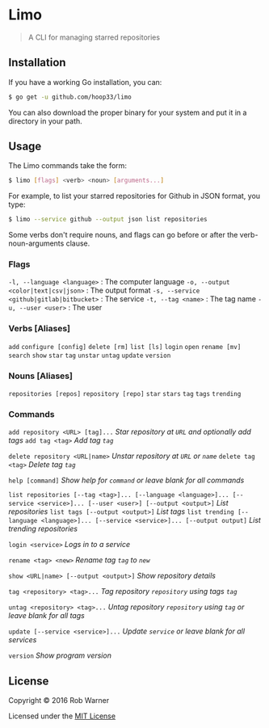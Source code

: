 # Limo

> A CLI for managing starred repositories

## Installation

If you have a working Go installation, you can:

```sh
$ go get -u github.com/hoop33/limo
```

You can also download the proper binary for your system and put it in a directory in your path.

## Usage

The Limo commands take the form:

```sh
$ limo [flags] <verb> <noun> [arguments...]
```

For example, to list your starred repositories for Github in JSON format, you type:

```sh
$ limo --service github --output json list repositories
```

Some verbs don't require nouns, and flags can go before or after the verb-noun-arguments clause.

### Flags

`-l, --language <language>` : The computer language
`-o, --output <color|text|csv|json>` : The output format
`-s, --service <github|gitlab|bitbucket>` : The service
`-t, --tag <name>` : The tag name
`-u, --user <user>` : The user

### Verbs [Aliases]

`add`
`configure [config]`
`delete [rm]`
`list [ls]`
`login`
`open`
`rename [mv]`
`search`
`show`
`star`
`tag`
`unstar`
`untag`
`update`
`version`

### Nouns [Aliases]

`repositories [repos]`
`repository [repo]`
`star`
`stars`
`tag`
`tags`
`trending`

### Commands

`add repository <URL> [tag]...` *Star repository at `URL` and optionally add tags*
`add tag <tag>` *Add tag `tag`*

`delete repository <URL|name>` *Unstar repository at `URL` or `name`*
`delete tag <tag>` *Delete tag `tag`*

`help [command]` *Show help for `command` or leave blank for all commands*

`list repositories [--tag <tag>]... [--language <language>]... [--service <service>]... [--user <user>] [--output <output>]` *List repositories*
`list tags [--output <output>]` *List tags*
`list trending [--language <language>]... [--service <service>]... [--output output]` *List trending repositories*

`login <service>` *Logs in to a service*

`rename <tag> <new>` *Rename tag `tag` to `new`*

`show <URL|name> [--output <output>]` *Show repository details*

`tag <repository> <tag>...` *Tag repository `repository` using tags `tag`*

`untag <repository> <tag>...` *Untag repository `repository` using `tag` or leave blank for all tags*

`update [--service <service>]...` *Update `service` or leave blank for all services*

`version` *Show program version*

## License

Copyright &copy; 2016 Rob Warner

Licensed under the [MIT License](http://hoop33.mit-license.org/)
